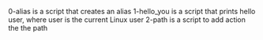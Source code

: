 0-alias is a script that creates an alias
1-hello_you is a script that prints hello user, where user is the current Linux user
2-path is a script to add action the the path
